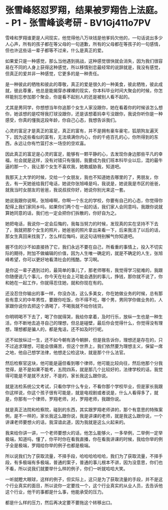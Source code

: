 # 张雪峰怒怼罗翔，结果被罗翔告上法庭。 - P1 - 张雪峰谈考研 - BV1Gj411o7PV

雪峰和罗翔谁更是人间现实，他觉得他八万块钱是他爹妈欠他的，一句话说出多少人心声，所有的孩子都在等父母的一句道歉，所有的父母都在等孩子的一句感情，但也许这些话一辈子都等不过来，什么是真正的爱。

如果爱只是一种感觉，那么当他遇到挑战，这种感觉很快就会消失，因为我们很容易在不同的人身上获得这种感觉，所以移情别恋最经常的说辞就是，我没有感觉，但真正的爱并非一种感觉，它更多的是一种责任。

是一种彼此的牺牲和彼此的尊敬，真正的爱是很久的一种美食，彼此牺牲，彼此成就，彼此尊重，他总是能揭穿赤裸裸的现实，你本科毕业时间大聚会的时候，你怎样能别忘参加那个聚会，你是看不起别人的还是被别人看不起的。

尤其是男同学，你想想当年你追那个女生人家没跟你，她在看着你的时候该怎么想你，她该想的是哎呀我打球没跟你，还是该想着妈幸亏没跟你，我说你听你是一种感受，你真的懂我这段年龄，你自己心态，我想告诉我们。

心灵的富足才是真正的富足，真正的富有，并不是拥有豪车豪宅，狐朋狗友遍天下，因为这些看似的富有，无法填满你内心，你的千疮百孔的心，你所得到的东西，永远让你有竹篮打水一场空的空欢喜。

因此真正的富足是心灵的富足，能够有一颗平静的心，去发现你身边那些平凡的幸福，社会就是这样，没有对错只有强弱，我要成为我们班本科毕业以后，混的最牛逼的那一个，我让那个女生不喜欢我，她敢威胁我，知道吧。

我那天上大学的时候，交给一个女朋友，我也不知道她去哪里的了，男朋友，你去，有一天她爸给我打电话，她说你张旭峰是吗，我说是，她说我是市区的爸爸，就我当时女朋友的爸爸，我说叔叔你好，她说你别光来这一套。

她说我跟你说啊，张旭峰啊，你啊一个东北的学校，你要有自己的心态，你觉得你配得上我们家同乡吗，如果你们两个在一起的话，我们家人会同意吗，我跟你说就算她同意的话，我们也一定会把你们拆散的，你好自为之。

她把电话，我说你一定会后悔的，我每当努力的时候，发现真的实在坚持不下去了，我就把那个女生的照片，她爸爸的照片拿出来看一下，后来我活了以后的话，那女生真回来找我了，怎么样后悔吗，说这句话特别解气你知道吧。

握不住的沙不如直接扬了它，我们永远不要在自己，所看重的事情上，投入不切实际的期待，附加不做编辑的价值，因为人生唯一确定的，就是不确定的人生，张旭峰希望，你可以更好地看清社会的残酷，学习啊。

是你这一辈子遇到过的，最简单的事儿了，那老师哪有，我觉得学习挺难的，我跟你随便说几个事儿，你今天在社会上可能会遇到的事儿，挣钱，那你就不说了，你和她在一起工作，你就得忍住她，就和你现在有的。

还没忍住你输出的事一样，你没办法，这么多美女，你在她做业务的时候，总有那些有意义的中年男性，要跟你吃饭，你不得不吃，哪个男，男同学你做业务的，人家跟你说你去把这个酒喝了，不喝我就不给你钱贷。

你明明喝不下去了，喝了你就得哭，我给你拿着，及时行乐，放纵一生也是一种生活，你不断地去追寻自己的理想，但总是碰壁，最后你会觉得什么，你觉得没有理想，理想都是骗人的，都是鬼话，还不如及时行呢。

还不如放纵过一生，还不如今朝有酒今朝醉，但是我告诉你，理想还是存在的，只不过追求理想，可能会很痛苦，但这个世界上，我们依然要为理想主义，保留一席之地，他自己想学法律，他想走公检这块，就是那个什么法官。

然后检察官这块，他可能是逼但看到哪个律师，他可能比较向往，然后他那个分我觉得，是不是如果不能考，五院四系，就是那几个比较好的，法律学校的话，我觉得可能是不是就不太好，不是的，家长我这么跟你说。

就是法检系统公文考试，只看你学什么专业，不看你那个学校毕业，但是家长我跟你这样说，你这个孩子很有可能是，就是电视剧或者说是，什么人看得多了，就是，你那有一个律师，罗翔老师，对，罗翔老师，我跟你说。

就是真正法院和检察院，碰到的东西，其实跟罗翔老师讲的，那个有意思的特殊案例，是不一样的，家长我这么跟你说，我是讲课的老师，就是我这么跟你说，一个讲课老师要想火的话，我深谙此道，因为我就是这么火起来的。

我来给你讲一讲，一个老师要想火的话，他怎么能够火，一多举例，二举例一定举极端，知道吗，懂了，你平时你在看我直播，你在看我讲课的时候，我给你举的例子全是极端，罗翔给你举的例子也都是极端。

所以说我们为了获取流量，不择手段，哈哈哈哈哈哈，我们为了获取流量，不择手段，有多极端有多极端，普通的案子，普通的事儿根本不讲，因为没意思，你们也不看，所以说我们就要举什么样的例子，你们一听就哈哈大笑。

一听就瞪大眼球，这样的例子，但实际上，这只是为了获取流量的手段，并不是这个行业真实的面目，所以说你一定要找一个，这个行业真实的从业人员，去告诉他这个行业，他干的事都是什么事，他能承受的压力。

都是什么样的压力，然后再决定要不要拖这个转移出口。